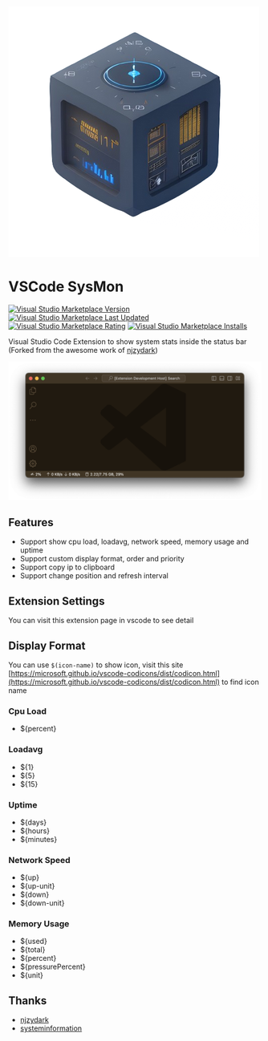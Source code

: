 ![VSCode SysMon](https://raw.githubusercontent.com/isontheline/vscode-sysmon/main/images/icon-no-background.png)

# VSCode SysMon
[![Visual Studio Marketplace Version](https://img.shields.io/visual-studio-marketplace/v/isontheline.vscode-sysmon)](https://marketplace.visualstudio.com/items?itemName=isontheline.vscode-sysmon)
[![Visual Studio Marketplace Last Updated](https://img.shields.io/visual-studio-marketplace/last-updated/isontheline.vscode-sysmon)](https://marketplace.visualstudio.com/items?itemName=isontheline.vscode-sysmon)
[![Visual Studio Marketplace Rating](https://img.shields.io/visual-studio-marketplace/r/isontheline.vscode-sysmon)](https://marketplace.visualstudio.com/items?itemName=isontheline.vscode-sysmon)
[![Visual Studio Marketplace Installs](https://img.shields.io/visual-studio-marketplace/i/isontheline.vscode-sysmon)](https://marketplace.visualstudio.com/items?itemName=isontheline.vscode-sysmon)

Visual Studio Code Extension to show system stats inside the status bar (Forked from the awesome work of [njzydark](https://github.com/njzydark/vscode-stats-bar))

![VSCode SysMon](https://raw.githubusercontent.com/isontheline/vscode-sysmon/main/images/vscode-sysmon-screenshot.png)

## Features
- Support show cpu load, loadavg, network speed, memory usage and uptime
- Support custom display format, order and priority
- Support copy ip to clipboard
- Support change position and refresh interval

## Extension Settings
You can visit this extension page in vscode to see detail

## Display Format
You can use `$(icon-name)` to show icon, visit this site [https://microsoft.github.io/vscode-codicons/dist/codicon.html](https://microsoft.github.io/vscode-codicons/dist/codicon.html) to find icon name

### Cpu Load
* ${percent}

### Loadavg
* ${1}
* ${5}
* ${15}

### Uptime
* ${days}
* ${hours}
* ${minutes}

### Network Speed
* ${up}
* ${up-unit}
* ${down}
* ${down-unit}

### Memory Usage
* ${used}
* ${total}
* ${percent}
* ${pressurePercent}
* ${unit}

## Thanks
* [njzydark](https://github.com/njzydark/vscode-stats-bar)
* [systeminformation](https://systeminformation.io)
